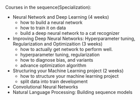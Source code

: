 Courses in the sequence(Specialization):
- Neural Network and Deep Learning (4 weeks)
	- how to build a neural network
	- how to train it on data
	- build a deep neural network to a cat recognizer
- Improving Deep Neural Networks: Hyperparameter tuning, Regularization and Optimizaition (3 weeks)
	- how to actually get network to perform well.
	- hyperparameter tuning, regularization
	- how to diagnose bias, and variants
	- advance optimization algorithm
- Structuring your Machine Learning project (2 weeks)
	- how to structure your machine learning project
	- split data into train development
- Convolutional Neural Networks
- Natural Language Processing: Building sequence models